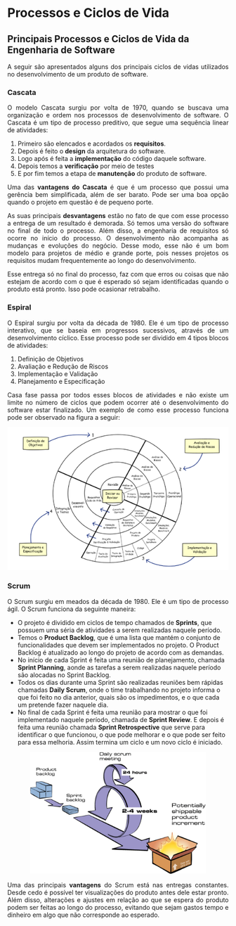 # Processos e Ciclos de Vida

## Principais Processos e Ciclos de Vida da Engenharia de Software

<p align="justify">A seguir são apresentados alguns dos principais ciclos de vidas utilizados no desenvolvimento de um produto de software.</p>

### Cascata 

<p align="justify">O modelo Cascata surgiu por volta de 1970, quando se buscava uma organização e ordem nos processos de desenvolvimento de software. O Cascata é um tipo de processo preditivo, que segue uma sequência linear de atividades:</p>

1. Primeiro são elencados e acordados os **requisitos**.  
2. Depois é feito o **design** da arquitetura do software. 
3. Logo após é feita a **implementação** do código daquele software. 
4. Depois temos a **verificação** por meio de testes 
5. E por fim temos a etapa de **manutenção** do produto de software. 

<p align="justify">Uma das <b>vantagens do Cascata</b> é que é um processo que possui uma gerência bem simplificada, além de ser barato. Pode ser uma boa opção quando o projeto em questão é de pequeno porte.</p>

<p align="justify">As suas principais <b>desvantagens</b> estão no fato de que com esse processo a entrega de um resultado é demorada. Só temos uma versão do software no final de todo o processo. Além disso, a engenharia de requisitos só ocorre no início do processo. O desenvolvimento não acompanha as mudanças e evoluções do negócio. Desse modo, esse não é um bom modelo para projetos de médio e grande porte, pois nesses projetos os requisitos mudam frequentemente ao longo do desenvolvimento.</p>

<p align="justify">Esse entrega só no final do processo, faz com que erros ou coisas que não estejam de acordo com o que é esperado só sejam identificadas quando o produto está pronto. Isso pode ocasionar retrabalho.</p>

### Espiral

<p align="justify">O Espiral surgiu por volta da década de 1980. Ele é um tipo de processo interativo, que se baseia em progressos sucessivos, através de um desenvolvimento cíclico. Esse processo pode ser dividido em 4 tipos blocos de atividades:</p>

1. Definição de Objetivos 
2. Avaliação e Redução de Riscos 
3. Implementação e Validação 
4. Planejamento e Especificação 

<p align="justify">Casa fase passa por todos esses blocos de atividades e não existe um limite no número de ciclos que podem ocorrer até o desenvolvimento do software estar finalizado. Um exemplo de como esse processo funciona pode ser observado na figura a seguir:</p>

<p align="center"><img src="img/espiral.png" width=600 height=auto></p>

### Scrum

<p align="justify">O Scrum surgiu em meados da década de 1980. Ele é um tipo de processo ágil. O Scrum funciona da seguinte maneira:</p>

 - O projeto é dividido em ciclos de tempo chamados de **Sprints**, que possuem uma séria de atividades a serem realizadas naquele período. 
 - Temos o **Product Backlog**, que é uma lista que mantém o conjunto de funcionalidades que devem ser implementados no projeto. O Product Backlog é atualizado ao longo do projeto de acordo com as demandas. 
 - No início de cada Sprint é feita uma reunião de planejamento, chamada **Sprint Planning**, aonde as tarefas a serem realizadas naquele período são alocadas no Sprint Backlog. 
 - Todos os dias durante uma Sprint são realizadas reuniões bem rápidas chamadas **Daily Scrum**, onde o time trabalhando no projeto informa o que foi feito no dia anterior, quais são os impedimentos, e o que cada um pretende fazer naquele dia. 
 - No final de cada Sprint é feita uma reunião para mostrar o que foi implementado naquele período, chamada de **Sprint Review**. E depois é feita uma reunião chamada **Sprint Retrospective** que serve para identificar o que funcionou, o que pode melhorar e o que pode ser feito para essa melhoria. Assim termina um ciclo e um novo ciclo é iniciado. 

<p align="center"><img src="img/scrum.png" width=400 height=auto></p>

<p align="justify">Uma das principais <b>vantagens</b> do Scrum está nas entregas constantes. Desde cedo é possível ter visualizações do produto antes dele estar pronto. Além disso, alterações e ajustes em relação ao que se espera do produto podem ser feitas ao longo do processo, evitando que sejam gastos tempo e dinheiro em algo que não corresponde ao esperado.</p>
